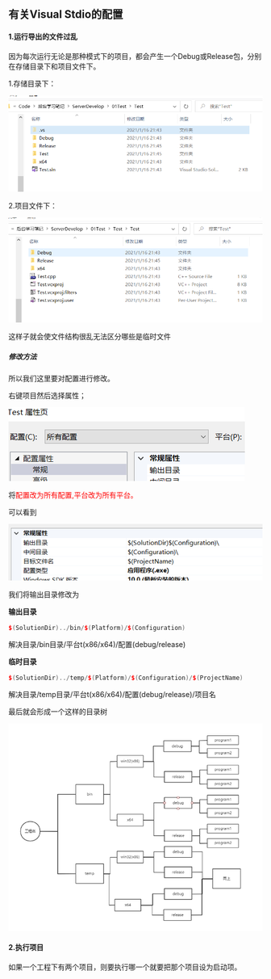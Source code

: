 ## 有关Visual Stdio的配置

#### 1.运行导出的文件过乱

因为每次运行无论是那种模式下的项目，都会产生一个Debug或Release包，分别在存储目录下和项目文件下。

1.存储目录下：

![image-20210116214550286](./../picture/1存储目录.png)

2.项目文件下：

![image-20210116214640485](./../picture/1项目文件.png)

这样子就会使文件结构很乱无法区分哪些是临时文件

##### 修改方法

所以我们这里要对配置进行修改。

右键项目然后选择属性；

![image-20210116215428931](./../picture/1配置和平台.png)

将<font color=red>配置改为所有配置,平台改为所有平台。</font>

可以看到

![image-20210116214838853](./../picture/1常规.png)

我们将输出目录修改为

**输出目录**

~~~cpp
$(SolutionDir)../bin/$(Platform)/$(Configuration)
~~~

解决目录/bin目录/平台t(x86/x64)/配置(debug/release)

**临时目录**

~~~c++
$(SolutionDir)../temp/$(Platform)/$(Configuration)/$(ProjectName)
~~~

解决目录/temp目录/平台t(x86/x64)/配置(debug/release)/项目名

最后就会形成一个这样的目录树

![image-20210116222057675](./../picture/1目录树.png)

#### **2.执行项目**

如果一个工程下有两个项目，则要执行哪一个就要把那个项目设为启动项。